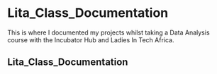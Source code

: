 # Lita_Class_Documentation
This is where I documented my projects whilst taking a Data Analysis course with the Incubator Hub and Ladies In Tech Africa.

## Lita_Class_Documentation

